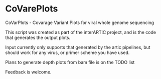 # CoVarePlots
CoVarPlots - Covarage Variant Plots for viral whole genome sequencing


This script was created as part of the interARTIC project, and is the code that generates the output plots. 

Input currently only supports that generated by the artic pipelines, but should work for any virus, or primer scheme you have used.

Plans to generate depth plots from bam file is on the TODO list

Feedback is welcome.

